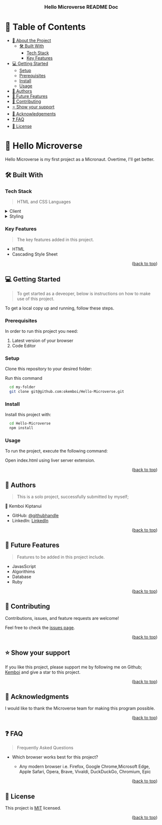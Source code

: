 
<a name="readme-top"></a>

<!--
REQUIRED SECTIONS:
- Table of Contents
- About the Project
  - Built With
  - Key Features
- Getting Started
- Authors
- Future Features
- Contributing
- Show your support
- Acknowledgements
- License
- FAQ

-->

<div align="center">
  <!-- You are encouraged to replace this logo with your own! Otherwise you can also remove it. -->
  <br/>

  <h3><b>Hello Microverse README Doc</b></h3>

</div>

<!-- TABLE OF CONTENTS -->

# 📗 Table of Contents

- [📖 About the Project](#about-project)
  - [🛠 Built With](#built-with)
    - [Tech Stack](#tech-stack)
    - [Key Features](#key-features)
- [💻 Getting Started](#getting-started)
  - [Setup](#setup)
  - [Prerequisites](#prerequisites)
  - [Install](#install)
  - [Usage](#usage)
- [👥 Authors](#authors)
- [🔭 Future Features](#future-features)
- [🤝 Contributing](#contributing)
- [⭐️ Show your support](#support)
- [🙏 Acknowledgements](#acknowledgements)
- [❓ FAQ](#faq)
- [📝 License](#license)

<!-- PROJECT DESCRIPTION -->

# 📖 Hello Microverse <a name="about-project"></a>

Hello Microverse is my first project as a Micronaut. Overtime, I'll get better.

## 🛠 Built With <a name="built-with"></a>

### Tech Stack <a name="tech-stack"></a>

> HTML and CSS Languages

<details>
  <summary>Client</summary>
  <ul>
    <li><a href="https://html.com/">HTML</a></li>
  </ul>
</details>

<details>
  <summary>Styling</summary>
  <ul>
    <li><a href="https://css-tricks.com/">CSS</a></li>
  </ul>
</details>

<!-- Features -->

### Key Features <a name="key-features"></a>

> The key features added in this project.

- HTML
- Cascading Style Sheet

<p align="right">(<a href="#readme-top">back to top</a>)</p>

<!-- GETTING STARTED -->

## 💻 Getting Started <a name="getting-started"></a>

> To get started as a deveoper, below is instructions on how to make use of this project.

To get a local copy up and running, follow these steps.

### Prerequisites

In order to run this project you need:

1. Latest version of your browser
2. Code Editor

<!--
Example command:

```sh
 gem install rails
```
 -->

### Setup

Clone this repository to your desired folder:

Run this command

```sh
  cd my-folder
  git clone git@github.com:okemboi/Hello-Microverse.git
```

### Install

Install this project with:

```sh
  cd Hello-Microverse
  npm install
```

### Usage

To run the project, execute the following command:

Open index.html using liver server extension.

<p align="right">(<a href="#readme-top">back to top</a>)</p>

<!-- AUTHORS -->

## 👥 Authors <a name="authors"></a>

> This is a solo project, successfully submitted by myself;

👤 Kemboi Kiptanui

- GitHub: [@githubhandle](https://github.com/okemboi)
- LinkedIn: [LinkedIn](https://www.linkedin.com/in/kiptanuikemboi/)

<p align="right">(<a href="#readme-top">back to top</a>)</p>

<!-- FUTURE FEATURES -->

## 🔭 Future Features <a name="future-features"></a>

> Features to be added in this project include.

- JavasScript
- Algorithims
- Database
- Ruby

<p align="right">(<a href="#readme-top">back to top</a>)</p>

<!-- CONTRIBUTING -->

## 🤝 Contributing <a name="contributing"></a>

Contributions, issues, and feature requests are welcome!

Feel free to check the [issues page](https://github.com/okemboi/Hello-Microverse/issues).

<p align="right">(<a href="#readme-top">back to top</a>)</p>

<!-- SUPPORT -->

## ⭐️ Show your support <a name="support"></a>

If you like this project, please support me by following me on Github; <a href ="https://github.com/okemboi">Kemboi</a> and give a star to this project.

<p align="right">(<a href="#readme-top">back to top</a>)</p>

<!-- ACKNOWLEDGEMENTS -->

## 🙏 Acknowledgments <a name="acknowledgements"></a>

I would like to thank the Microverse team for making this program possible.

<p align="right">(<a href="#readme-top">back to top</a>)</p>

<!-- FAQ (optional) -->

## ❓ FAQ <a name="faq"></a>

> Frequently Asked Questions

- Which browser works best for this project?

  - Any modern browser i.e. Firefox, Google Chrome,Microsoft Edge, Apple Safari, Opera, Brave, Vivaldi, DuckDuckGo, Chromium, Epic

<p align="right">(<a href="#readme-top">back to top</a>)</p>

<!-- LICENSE -->

## 📝 License <a name="license"></a>

This project is [MIT](./LICENSE) licensed.

<p align="right">(<a href="#readme-top">back to top</a>)</p>
